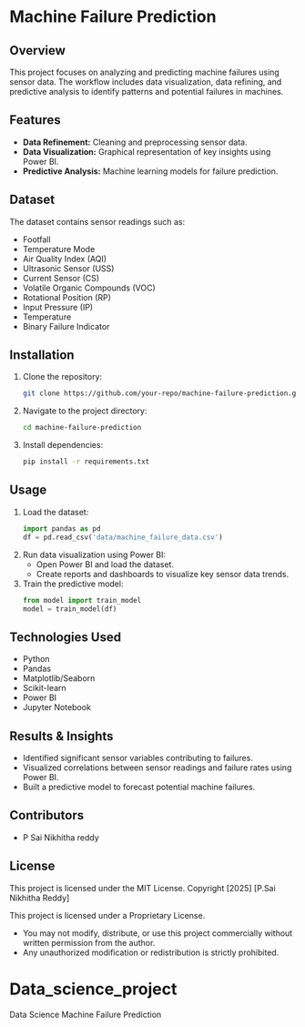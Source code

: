 # Machine Failure Prediction

## Overview
This project focuses on analyzing and predicting machine failures using sensor data. The workflow includes data visualization, data refining, and predictive analysis to identify patterns and potential failures in machines.

## Features
- **Data Refinement:** Cleaning and preprocessing sensor data.
- **Data Visualization:** Graphical representation of key insights using Power BI.
- **Predictive Analysis:** Machine learning models for failure prediction.

## Dataset
The dataset contains sensor readings such as:
- Footfall
- Temperature Mode
- Air Quality Index (AQI)
- Ultrasonic Sensor (USS)
- Current Sensor (CS)
- Volatile Organic Compounds (VOC)
- Rotational Position (RP)
- Input Pressure (IP)
- Temperature
- Binary Failure Indicator

## Installation
1. Clone the repository:
   ```bash
   git clone https://github.com/your-repo/machine-failure-prediction.git
   ```
2. Navigate to the project directory:
   ```bash
   cd machine-failure-prediction
   ```
3. Install dependencies:
   ```bash
   pip install -r requirements.txt
   ```

## Usage
1. Load the dataset:
   ```python
   import pandas as pd
   df = pd.read_csv('data/machine_failure_data.csv')
   ```
2. Run data visualization using Power BI:
   - Open Power BI and load the dataset.
   - Create reports and dashboards to visualize key sensor data trends.
3. Train the predictive model:
   ```python
   from model import train_model
   model = train_model(df)
   ```

## Technologies Used
- Python
- Pandas
- Matplotlib/Seaborn
- Scikit-learn
- Power BI
- Jupyter Notebook

## Results & Insights
- Identified significant sensor variables contributing to failures.
- Visualized correlations between sensor readings and failure rates using Power BI.
- Built a predictive model to forecast potential machine failures.

## Contributors
- P Sai Nikhitha reddy

## License
This project is licensed under the MIT License.
Copyright [2025] [P.Sai Nikhitha Reddy]

This project is licensed under a Proprietary License.  
- You may not modify, distribute, or use this project commercially without written permission from the author.  
- Any unauthorized modification or redistribution is strictly prohibited.  


# Data_science_project
Data Science Machine Failure Prediction 

